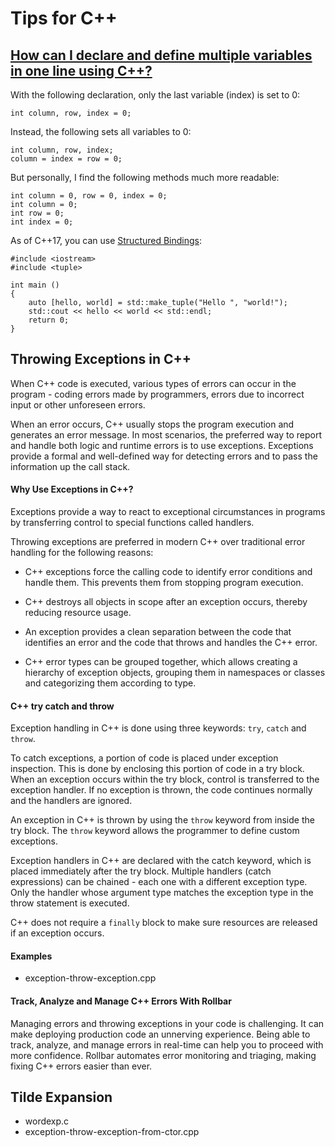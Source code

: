 # Tips for C++


## [How can I declare and define multiple variables in one line using C++?](https://stackoverflow.com/questions/6838408/how-can-i-declare-and-define-multiple-variables-in-one-line-using-c)

With the following declaration, only the last variable (index) is set to 0:
```
int column, row, index = 0;
```

Instead, the following sets all variables to 0:
```
int column, row, index;
column = index = row = 0;
```

But personally, I find the following methods much more readable:
```
int column = 0, row = 0, index = 0;
int column = 0;
int row = 0;
int index = 0;
```

As of C++17, you can use [Structured Bindings](https://en.cppreference.com/w/cpp/language/structured_binding):
```
#include <iostream>
#include <tuple>

int main () 
{
    auto [hello, world] = std::make_tuple("Hello ", "world!");
    std::cout << hello << world << std::endl;
    return 0;
}
```

## Throwing Exceptions in C++
When C++ code is executed, various types of errors can occur in the program - coding errors made by programmers, errors due to incorrect input or other unforeseen errors.

When an error occurs, C++ usually stops the program execution and generates an error message. In most scenarios, the preferred way to report and handle both logic and runtime errors is to use exceptions. Exceptions provide a formal and well-defined way for detecting errors and to pass the information up the call stack.

#### Why Use Exceptions in C++?
Exceptions provide a way to react to exceptional circumstances in programs by transferring control to special functions called handlers.

Throwing exceptions are preferred in modern C++ over traditional error handling for the following reasons:

- C++ exceptions force the calling code to identify error conditions and handle them. This prevents them from stopping program execution.

- C++ destroys all objects in scope after an exception occurs, thereby reducing resource usage.

- An exception provides a clean separation between the code that identifies an error and the code that throws and handles the C++ error.

- C++ error types can be grouped together, which allows creating a hierarchy of exception objects, grouping them in namespaces or classes and categorizing them according to type.


#### C++ try catch and throw
Exception handling in C++ is done using three keywords: `try`, `catch` and `throw`.

To catch exceptions, a portion of code is placed under exception inspection. This is done by enclosing this portion of code in a try block. When an exception occurs within the try block, control is transferred to the exception handler. If no exception is thrown, the code continues normally and the handlers are ignored.

An exception in C++ is thrown by using the `throw` keyword from inside the try block. The `throw` keyword allows the programmer to define custom exceptions.

Exception handlers in C++ are declared with the catch keyword, which is placed immediately after the try block. Multiple handlers (catch expressions) can be chained - each one with a different exception type. Only the handler whose argument type matches the exception type in the throw statement is executed.

C++ does not require a `finally` block to make sure resources are released if an exception occurs.

#### Examples
- exception-throw-exception.cpp

#### Track, Analyze and Manage C++ Errors With Rollbar
Managing errors and throwing exceptions in your code is challenging. It can make deploying production code an unnerving experience. Being able to track, analyze, and manage errors in real-time can help you to proceed with more confidence. Rollbar automates error monitoring and triaging, making fixing C++ errors easier than ever.


## Tilde Expansion
- wordexp.c
- exception-throw-exception-from-ctor.cpp